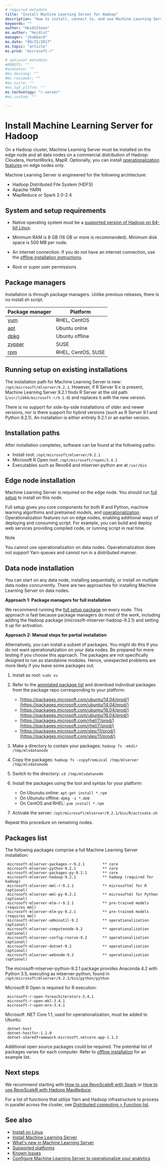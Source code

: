 ```yaml
---
# required metadata
title: "Install Machine Learning Server for Hadoop"
description: "How to install, connect to, and use Machine Learning Server on a Hadoop cluster with Spark or MapReduce"
keywords: ""
author: "HeidiSteen"
ms.author: "heidist"
manager: "jhubbard"
ms.date: "09/15/2017"
ms.topic: "article"
ms.prod: "microsoft-r"

# optional metadata
#ROBOTS: ""
#audience: ""
#ms.devlang: ""
#ms.reviewer: ""
#ms.suite: ""
#ms.tgt_pltfrm: ""
ms.technology: "r-server"
#ms.custom: ""

---
```


# Install Machine Learning Server for Hadoop

On a Hadoop cluster, Machine Learning Server must be installed on the edge node and all data nodes on a commercial distribution of Hadoop: Cloudera, HortonWorks, MapR. Optionally, you can install [operationalization features](../operationalize/concept-operationalize-deploy-consume.md) on edge nodes only.

Machine Learning Server is engineered for the following architecture:

+ Hadoop Distributed File System (HDFS)
+ Apache YARN
+ MapReduce or Spark 2.0-2.4

## System and setup requirements

+ Native operating system must be a [supported version of Hadoop on 64-bit Linux](r-server-install-supported-platforms.md).

+ Minimum RAM is 8 GB (16 GB or more is recommended). Minimum disk space is 500 MB per node.

+ An internet connection. If you do not have an internet connection, use the [offline installation instructions](machine-learning-server-linux-offline.md).

+ Root or super user permissions

<a name="package-manager"></a>

## Package managers

Installation is through package managers. Unlike previous releases, there is no install.sh script. 

| Package manager | Platform |
|-----------------|----------|
|[yum](https://access.redhat.com/documentation/Red_Hat_Enterprise_Linux/6/html/Deployment_Guide/ch-yum.html) | RHEL, CentOS|
|[apt](https://help.ubuntu.com/lts/serverguide/apt.html) | Ubuntu onlne |
| [dpkg](https://help.ubuntu.com/lts/serverguide/dpkg.html) | Ubuntu offline |
|[zypper](https://www.suse.com/documentation/opensuse111/opensuse111_reference/data/sec_zypper.html) | SUSE |
|[rpm](https://access.redhat.com/documentation/en-US/Red_Hat_Enterprise_Linux/3/html/System_Administration_Guide/s1-rpm-using.html) | RHEL, CentOS, SUSE |

## Running setup on existing installations

The installation path for Machine Learning Server is new: `/opt/microsoft/mlserver/9.2.1`. However, if R Server 9.x is present, Machine Learning Server 9.2.1 finds R Server at the old path (`/usr/lib64/microsoft-r/9.1.0`) and replaces it with the new version. 

There is no support for side-by-side installations of older and newer versions, nor is there support for hybrid versions (such as R Server 9.1 and Python 9.2.1). An installation is either entirely 9.2.1 or an earlier version.

## Installation paths

After installation completes, software can be found at the following paths:

+ Install root: `/opt/microsoft/mlserver/9.2.1`
+ Microsoft R Open root: `/opt/microsoft/ropen/3.4.1`
+ Executables such as Revo64 and mlserver-python are at `/usr/bin`

## Edge node installation

Machine Learning Server is required on the edge node. You should run [full setup](machine-learning-server-linux-install.md) to install on this node.

Full setup gives you core components for both R and Python, machine learning algorthims and pretrained models, and [operationalization](../operationalize/concept-operationalize-deploy-consume.md). Operationalization features run on edge nodes, enabling additional ways of deploying and consuming script. For example, you can build and deploy web services providing compiled code, or running script in real time. 

> [!Note]
> You cannot use operationalization on data nodes. Operationalization does not support Yarn queues and cannot run in a distributed manner.

## Data node installation

You can start on any data node, installing sequentially, or install on multiple data nodes concurrently. There are two approaches for installing Machine Learning Server on data nodes. 

**Approach 1: Package managers for full installation** 

We recommend running the [full setup package](machine-learning-server-linux-install.md) on every node. This approach is fast because package managers do most of the work, including adding the Hadoop package (microsoft-mlserver-hadoop-9.2.1) and setting it up for activation.

**Approach 2: Manual steps for partial installation**

Alternatively, you can install a subset of packages. You might do this if you do not want operationalization on your data nodes. Be prepared for more testing if you choose this approach. The packages are not specifically designed to run as standalone modules. Hence, unexpected problems are more likely if you leave some packages out. 

1. Install as root: `sudo su`

2. Refer to the [annotated package list](#package-list) and download individual packages from the package repo corresponding to your platform:

   + [https://packages.microsoft.com/ubuntu/14.04/prod/](https://packages.microsoft.com/ubuntu/14.04/prod/)
   + [https://packages.microsoft.com/ubuntu/16.04/prod/](https://packages.microsoft.com/ubuntu/16.04/prod/)
   + [https://packages.microsoft.com/rhel/7/prod/](https://packages.microsoft.com/rhel/7/prod/)
   + [https://packages.microsoft.com/sles/11/prod/](https://packages.microsoft.com/sles/11/prod/)

3. Make a directory to contain your packages: `hadoop fs -mkdir /tmp/mlsdatanode`
 
4. Copy the packages: `hadoop fs -copyFromLocal /tmp/mlserver /tmp/mlsdatanode`

5. Switch to the directory: `cd /tmp/mlsdatanode`

6. Install the packages using the tool and syntax for your platform:

    + On Ubunutu online: `apt-get install *.rpm`
    + On Ubunutu offline: `dpkg -i *.deb`
    + On CentOS and RHEL: `yum install *.rpm` 

7. Activate the server: `/opt/microsoft/mlserver/9.2.1/bin/R/activate.sh`

Repeat this procedure on remaining nodes.

<a name="package-list"></a>

## Packages list 

The following packages comprise a full Machine Learning Server installation:

```
 microsoft-mlserver-packages-r-9.2.1        ** core
 microsoft-mlserver-python-9.2.1            ** core
 microsoft-mlserver-packages-py-9.2.1       ** core
 microsoft-mlserver-hadoop-9.2.1            ** hadoop (required for hadoop)
 microsoft-mlserver-mml-r-9.2.1             ** microsoftml for R (optional)
 microsoft-mlserver-mml-py-9.2.1            ** microsoftml for Python (optional)
 microsoft-mlserver-mlm-r-9.2.1             ** pre-trained models (requires mml)
 microsoft-mlserver-mlm-py-9.2.1            ** pre-trained models (requires mml)
 microsoft-mlserver-adminutil-9.2           ** operationalization (optional)
 microsoft-mlserver-computenode-9.2         ** operationalization (optional)
 microsoft-mlserver-config-rserve-9.2       ** operationalization (optional) 
 microsoft-mlserver-dotnet-9.2              ** operationalization (optional)
 microsoft-mlserver-webnode-9.2             ** operationalization (optional)
```
The microsoft-mlserver-python-9.2.1 package provides Anaconda 4.2 with Python 3.5, executing as mlserver-python, found in `/opt/microsoft/mlserver/9.2.1/bin/python/python`

Microsoft R Open is required for R execution:

```
 microsoft-r-open-foreachiterators-3.4.1 
 microsoft-r-open-mkl-3.4.1
 microsoft-r-open-mro-3.4.1 
```

Microsoft .NET Core 1.1, used for operationalization, must be added to Ubuntu:

```
 dotnet-host
 dotnet-hostfxr-1.1.0
 dotnet-sharedframework-microsoft.netcore.app-1.1.2 
```

Additional open source packages could be required. The potential list of packages varies for each computer. Refer to [offline installation](machine-learning-server-linux-offline.md) for an example list.

## Next steps

We recommend starting with [How to use RevoScaleR with Spark](../r/how-to-revoscaler-spark.md) or [How to use RevoScaleR with Hadoop MapReduce](../r/how-to-revoscaler-hadoop.md). 

For a list of functions that utilize Yarn and Hadoop infrastructure to process in parallel across the cluster, see [Distributed computing > Function list](../r/how-to-revoscaler-distributed-computing.md#distributed-computing-overview).

## See also

+ [Install on Linux](machine-learning-server-linux-install.md)
+ [Install Machine Learning Server](r-server-install.md)
+ [What's new in Machine Learning Server](../whats-new-in-machine-learning-server.md)
+ [Supported platforms](r-server-install-supported-platforms.md)  
+ [Known Issues](../resources-known-issues.md)  
+ [Configure Machine Learning Server to operationalize your analytics](../what-is-operationalization.md)

